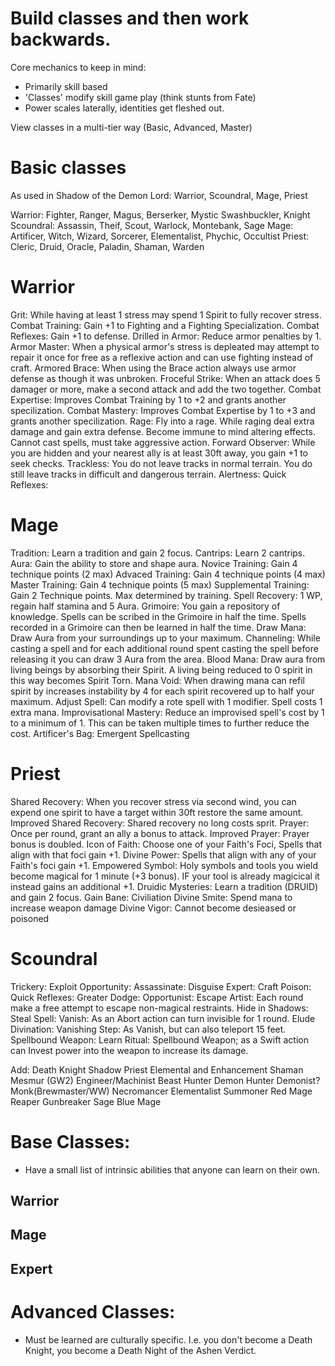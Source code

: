 # Build classes and then work backwards.

Core mechanics to keep in mind:

- Primarily skill based
- 'Classes' modify skill game play (think stunts from Fate)
- Power scales laterally, identities get fleshed out.

View classes in a multi-tier way (Basic, Advanced, Master)

# Basic classes

As used in Shadow of the Demon Lord: Warrior, Scoundral, Mage, Priest

Warrior: Fighter, Ranger, Magus, Berserker, Mystic Swashbuckler, Knight
Scoundral: Assassin, Theif, Scout, Warlock, Montebank, Sage
Mage: Artificer, Witch, Wizard, Sorcerer, Elementalist, Phychic, Occultist
Priest: Cleric, Druid, Oracle, Paladin, Shaman, Warden

# Warrior

Grit: While having at least 1 stress may spend 1 Spirit to fully recover stress.
Combat Training: Gain +1 to Fighting and a Fighting Specialization.
Combat Reflexes: Gain +1 to defense.
Drilled in Armor: Reduce armor penalties by 1.
Armor Master: When a physical armor's stress is depleated may attempt to repair it once for free as a reflexive action and can use fighting instead of craft.
Armored Brace: When using the Brace action always use armor defense as though it was unbroken.
Froceful Strike: When an attack does 5 damager or more, make a second attack and add the two together.
Combat Expertise: Improves Combat Training by 1 to +2 and grants another specilization.
Combat Mastery: Improves Combat Expertise by 1 to +3 and grants another specilization.
Rage: Fly into a rage. While raging deal extra damage and gain extra defense. Become immune to mind altering effects. Cannot cast spells, must take aggressive action.
Forward Observer: While you are hidden and your nearest ally is at least 30ft away, you gain +1 to seek checks.
Trackless: You do not leave tracks in normal terrain. You do still leave tracks in difficult and dangerous terrain.
Alertness:
Quick Reflexes: 

# Mage

Tradition: Learn a tradition and gain 2 focus.
Cantrips: Learn 2 cantrips.
Aura: Gain the ability to store and shape aura. 
Novice Training: Gain 4 technique points (2 max)
Advaced Training: Gain 4 technique points (4 max)
Master Training: Gain 4 technique points (5 max)
Supplemental Training: Gain 2 Technique points. Max determined by training.
Spell Recovery: 1 WP, regain half stamina and 5 Aura.
Grimoire: You gain a repository of knowledge. Spells can be scribed in the Grimoire in half the time. Spells recorded in a Grimoire can then be learned in half the time.
Draw Mana: Draw Aura from your surroundings up to your maximum.
Channeling: While casting a spell and for each additional round spent casting the spell before releasing it you can draw 3 Aura from the area.
Blood Mana: Draw aura from living beings by absorbing their Spirit. A living being reduced to 0 spirit in this way becomes Spirit Torn.
Mana Void: When drawing mana can refil spirit by increases instability by 4 for each spirit recovered up to half your maximum.
Adjust Spell: Can modify a rote spell with 1 modifier. Spell costs 1 extra mana.
Improvisational Mastery: Reduce an improvised spell's cost by 1 to a minimum of 1. This can be taken multiple times to further reduce the cost.
Artificer's Bag:
Emergent Spellcasting


# Priest

Shared Recovery: When you recover stress via second wind, you can expend one spirit to have a target within 30ft restore the same amount.
Improved Shared Recovery: Shared recovery no long costs sprit.
Prayer: Once per round, grant an ally a bonus to attack.
Improved Prayer: Prayer bonus is doubled.
Icon of Faith: Choose one of your Faith's Foci, Spells that align with that foci gain +1.
Divine Power: Spells that align with any of your Faith's foci gain +1.
Empowered Symbol: Holy symbols and tools you wield become magical for 1 minute (+3 bonus). IF your tool is already magicical it instead gains an additional +1.
Druidic Mysteries: Learn a tradition (DRUID) and gain 2 focus. Gain Bane: Civiliation
Divine Smite: Spend mana to increase weapon damage
Divine Vigor: Cannot become desieased or poisoned

# Scoundral
Trickery:
Exploit Opportunity:
Assassinate:
Disguise Expert:
Craft Poison:
Quick Reflexes:
Greater Dodge:
Opportunist:
Escape Artist: Each round make a free attempt to escape non-magical restraints.
Hide in Shadows:
Steal Spell:
Vanish: As an Abort action can turn invisible for 1 round.
Elude Divination:
Vanishing Step: As Vanish, but can also teleport 15 feet.
Spellbound Weapon: Learn Ritual: Spellbound Weapon; as a Swift action can Invest power into the weapon to increase its damage.


Add:
Death Knight
Shadow Priest
Elemental and Enhancement Shaman
Mesmur (GW2)
Engineer/Machinist
Beast Hunter
Demon Hunter
Demonist?
Monk(Brewmaster/WW)
Necromancer
Elementalist
Summoner
Red Mage
Reaper
Gunbreaker
Sage
Blue Mage

# Base Classes:

* Have a small list of intrinsic abilities that anyone can learn on their own.

## Warrior

## Mage

## Expert

# Advanced Classes:
* Must be learned are culturally specific. I.e. you don't become a Death Knight, you become a Death Night of the Ashen Verdict.